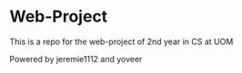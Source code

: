 # Web-Project
This is a repo for the web-project of 2nd year in CS at UOM

Powered by jeremie1112 and yoveer
